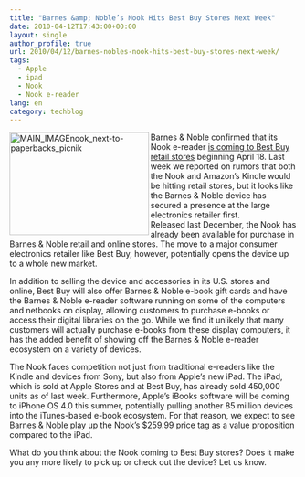 ```yaml
---
title: "Barnes &amp; Noble’s Nook Hits Best Buy Stores Next Week"
date: 2010-04-12T17:43:00+00:00
layout: single
author_profile: true
url: 2010/04/12/barnes-nobles-nook-hits-best-buy-stores-next-week/
tags:
  - Apple
  - ipad
  - Nook
  - Nook e-reader
lang: en
category: techblog
---
```

[<img title="MAIN_IMAGEnook_next-to-paperbacks_picnik" border="0" alt="MAIN_IMAGEnook_next-to-paperbacks_picnik" align="left" src="http://lh3.ggpht.com/_vaUVXcmC3OI/S8NUxF7bD8I/AAAAAAAAB54/7917RN61kr4/MAIN_IMAGEnook_next-to-paperbacks_picnik_thumb%5B3%5D.jpg?imgmax=800" width="244" height="180" />](http://lh5.ggpht.com/_vaUVXcmC3OI/S8NUvM7NoqI/AAAAAAAAB50/1M_z2XXVbZ0/s1600-h/MAIN_IMAGEnook_next-to-paperbacks_picnik%5B5%5D.jpg) Barnes & Noble confirmed that its Nook e-reader [is coming to Best Buy retail stores](http://finance.yahoo.com/news/Barnes-Noble-and-Best-Buy-bw-4134989915.html?x=0) beginning April 18. Last week we reported on rumors that both the Nook and Amazon’s Kindle would be hitting retail stores, but it looks like the Barnes & Noble device has secured a presence at the large electronics retailer first.  
Released last December, the Nook has already been available for purchase in Barnes & Noble retail and online stores. The move to a major consumer electronics retailer like Best Buy, however, potentially opens the device up to a whole new market. 

In addition to selling the device and accessories in its U.S. stores and online, Best Buy will also offer Barnes & Noble e-book gift cards and have the Barnes & Noble e-reader software running on some of the computers and netbooks on display, allowing customers to purchase e-books or access their digital libraries on the go. While we find it unlikely that many customers will actually purchase e-books from these display computers, it has the added benefit of showing off the Barnes & Noble e-reader ecosystem on a variety of devices. 

The Nook faces competition not just from traditional e-readers like the Kindle and devices from Sony, but also from Apple’s new iPad. The iPad, which is sold at Apple Stores and at Best Buy, has already sold 450,000 units as of last week. Furthermore, Apple’s iBooks software will be coming to iPhone OS 4.0 this summer, potentially pulling another 85 million devices into the iTunes-based e-book ecosystem. For that reason, we expect to see Barnes & Noble play up the Nook’s $259.99 price tag as a value proposition compared to the iPad. 

What do you think about the Nook coming to Best Buy stores? Does it make you any more likely to pick up or check out the device? Let us know.
